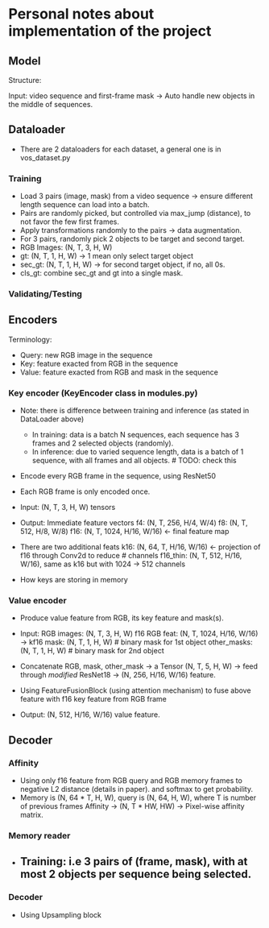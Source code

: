 # Personal notes about implementation of the project

## Model
Structure:



Input: video sequence and first-frame mask -> Auto handle new objects in the middle of sequences.

## Dataloader
- There are 2 dataloaders for each dataset, a general one is in vos_dataset.py

### Training
- Load 3 pairs (image, mask) from a video sequence -> ensure different length sequence can load into a batch.
- Pairs are randomly picked, but controlled via max_jump (distance), to not favor the few first frames.
- Apply transformations randomly to the pairs -> data augmentation.
- For 3 pairs, randomly pick 2 objects to be target and second target.
- RGB Images: (N, T, 3, H, W)
- gt: (N, T, 1, H, W) -> 1 mean only select target object
- sec_gt: (N, T, 1, H, W) -> for second target object, if no, all 0s.
- cls_gt: combine sec_gt and gt into a single mask.

### Validating/Testing


## Encoders
Terminology:
- Query: new RGB image in the sequence
- Key: feature exacted from RGB in the sequence
- Value: feature exacted from RGB and mask in the sequence

### Key encoder (KeyEncoder class in modules.py)
- Note: there is difference between training and inference (as stated in DataLoader above)
    - In training: data is a batch N sequences, each sequence has 3 frames and 2 selected objects (randomly).
    - In inference: due to varied sequence length, data is a batch of 1 sequence, with all frames and all objects. # TODO: check this
- Encode every RGB frame in the sequence, using ResNet50
- Each RGB frame is only encoded once.
- Input: (N, T, 3, H, W) tensors
- Output: Immediate feature vectors f4:     (N, T, 256, H/4, W/4)
                                    f8:     (N, T, 512, H/8, W/8)
                                    f16:    (N, T, 1024, H/16, W/16) <- final feature map

- There are two additional feats    k16:    (N, 64, T, H/16, W/16) <- projection of f16 through Conv2d to reduce # channels
                                    f16_thin: (N, T, 512, H/16, W/16), same as k16 but with 1024 -> 512 channels

- How keys are storing in memory

### Value encoder
- Produce value feature from RGB, its key feature and mask(s).
- Input:    RGB images:     (N, T, 3, H, W)
            f16 RGB feat:   (N, T, 1024, H/16, W/16) -> kf16
            mask:           (N, T, 1, H, W) # binary mask for 1st object
            other_masks:    (N, T, 1, H, W) # binary mask for 2nd object

- Concatenate RGB, mask, other_mask -> a Tensor (N, T, 5, H, W)
    -> feed through *modified* ResNet18
    -> (N, 256, H/16, W/16) feature.
- Using FeatureFusionBlock (using attention mechanism) to fuse above feature
    with f16 key feature from RGB frame
- Output:   (N, 512, H/16, W/16) value feature.

## Decoder
### Affinity
- Using only f16 feature from RGB query and RGB memory frames to negative L2 distance (details in paper).
    and softmax to get probability.
- Memory is (N, 64 * T, H, W), query is (N, 64, H, W), where T is number of previous frames
    Affinity -> (N, T * HW, HW) -> Pixel-wise affinity matrix.

### Memory reader
- Training: i.e 3 pairs of (frame, mask), with at most 2 objects per sequence being selected.
    -



### Decoder
- Using Upsampling block
